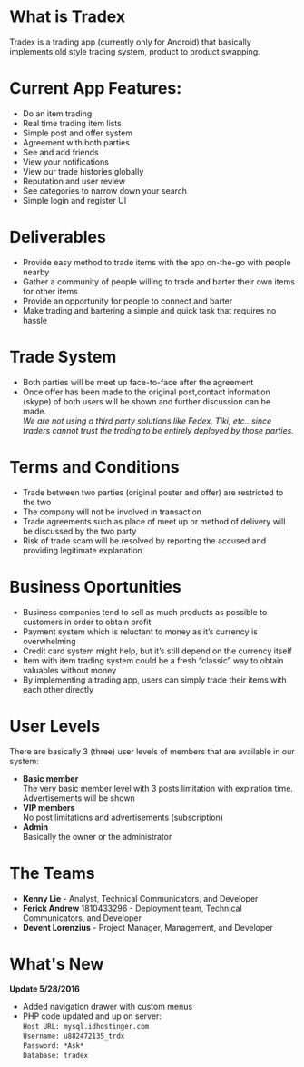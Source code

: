 # What is Tradex
Tradex is a trading app (currently only for Android) that basically implements old style trading system, product to product swapping. 

# Current App Features:
<ul>
  <li>Do an item trading</li>
  <li>Real time trading item lists</li>
  <li>Simple post and offer system</li>
  <li>Agreement with both parties</li>
  <li>See and add friends</li>
  <li>View your notifications</li>
  <li>View our trade histories globally</li>
  <li>Reputation and user review</li>
  <li>See categories to narrow down your search</li>
  <li>Simple login and register UI</li>
</ul>

# Deliverables
<ul>
  <li>Provide easy method to trade items with the app on-the-go with people nearby</li>
  <li>Gather a community of people willing to trade and barter their own items for other items</li>
  <li>Provide an opportunity for people to connect and barter</li>
  <li>Make trading and bartering a simple and quick task that requires no hassle</li>
</ul>

# Trade System
<ul>
  <li>Both parties will be meet up face-to-face after the agreement</li>
  <li>Once offer has been made to the original post,contact information (skype) of both users will be shown and further discussion can be made.<br/>
  <i>We are not using a third party solutions like Fedex, Tiki, etc.. since traders cannot trust the trading to be entirely deployed by those parties.</i></li>
  
</ul>

# Terms and Conditions
<ul>
  <li>Trade between two parties (original poster and offer) are restricted to the two</li>
  <li>The company will not be involved in transaction</li>
  <li>Trade agreements such as place of meet up or method of delivery will be discussed by the two party</li>
  <li>Risk of trade scam will be resolved by reporting the accused and providing legitimate explanation</li>
</ul>

# Business Oportunities
<ul>
  <li>Business companies tend to sell as much products as possible to customers in order to obtain profit</li>
  <li>Payment system which is reluctant to money as it’s currency is overwhelming</li>
  <li>Credit card system might help, but it’s still depend on the currency itself</li>
  <li>Item with item trading system could be a fresh “classic” way to obtain valuables without money</li>
  <li>By implementing a trading app, users can simply trade their items with each other directly</li>
</ul>

# User Levels
There are basically 3 (three) user levels of members that are available in our system:
<ul>
  <li><b>Basic member</b><br/>
      The very basic member level with 3 posts limitation with expiration time. Advertisements will be shown</li>
  <li><b>VIP members</b><br/>
      No post limitations and advertisements (subscription)</li>
  <li><b>Admin</b><br/>
      Basically the owner or the administrator</li>
</ul>

# The Teams
<ul>
  <li><b>Kenny Lie</b> - Analyst, Technical Communicators, and Developer</li>
  <li><b>Ferick Andrew</b> 1810433296 - Deployment team, Technical Communicators, and Developer</li>
  <li><b>Devent Lorenzius</b> - Project Manager, Management, and Developer</li>
</ul>

# What's New
<b>Update 5/28/2016</b>
<ul>
  <li>Added navigation drawer with custom menus</li>
  <li>PHP code updated and up on server:<br/>
      <code>Host URL: mysql.idhostinger.com</code><br/>
      <code>Username: u882472135_trdx</code><br/>
      <code>Password: *Ask*</code><br/>
      <code>Database: tradex</code></li>
</ul>
